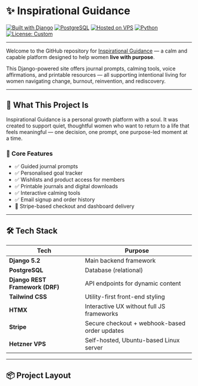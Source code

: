 # ✨ Inspirational Guidance

[![Built with Django](https://img.shields.io/badge/Built%20With-Django-092E20?style=for-the-badge&logo=django)](https://www.djangoproject.com/)
[![PostgreSQL](https://img.shields.io/badge/Database-PostgreSQL-336791?style=for-the-badge&logo=postgresql&logoColor=white)](https://www.postgresql.org/)
[![Hosted on VPS](https://img.shields.io/badge/Hosting-VPS%20Self--Hosted-blue?style=for-the-badge)](https://www.hetzner.com/)
[![Python](https://img.shields.io/badge/Python-3.12+-3776AB?style=for-the-badge&logo=python&logoColor=white)](https://www.python.org/)
[![License: Custom](https://img.shields.io/badge/License-Custom-important?style=for-the-badge)](#)

---

Welcome to the GitHub repository for [Inspirational Guidance](https://www.inspirationalguidance.com) — a calm and capable platform designed to help women **live with purpose**.

This Django-powered site offers journal prompts, calming tools, voice affirmations, and printable resources — all supporting intentional living for women navigating change, burnout, reinvention, and rediscovery.

---

## 🧭 What This Project Is

Inspirational Guidance is a personal growth platform with a soul. It was created to support quiet, thoughtful women who want to return to a life that feels meaningful — one decision, one prompt, one purpose-led moment at a time.

### 🎯 Core Features

- ✅ Guided journal prompts
- ✅ Personalised goal tracker
- ✅ Wishlists and product access for members
- ✅ Printable journals and digital downloads
- ✅ Interactive calming tools
- ✅ Email signup and order history
- 🛒 Stripe-based checkout and dashboard delivery

---

## 🛠 Tech Stack

| Tech | Purpose |
|------|---------|
| **Django 5.2** | Main backend framework |
| **PostgreSQL** | Database (relational) |
| **Django REST Framework (DRF)** | API endpoints for dynamic content |
| **Tailwind CSS** | Utility-first front-end styling |
| **HTMX** | Interactive UX without full JS frameworks |
| **Stripe** | Secure checkout + webhook-based order updates |
| **Hetzner VPS** | Self-hosted, Ubuntu-based Linux server |

---

## 📦 Project Layout

